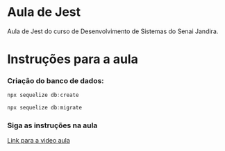 # Aula de Jest
Aula de Jest do curso de Desenvolvimento  de Sistemas do Senai Jandira.

# Instruções para a aula

### Criação do banco de dados:

```javascript
npx sequelize db:create

npx sequelize db:migrate
```

### Siga as instruções na aula

[Link para a video aula](https://youtu.be/B1kWb7tWoxs)
